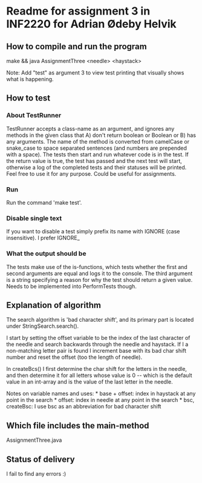 Readme for assignment 3 in INF2220 for Adrian Ødeby Helvik
==========================================================

How to compile and run the program
----------------------------------
make && java AssignmentThree &lt;needle&gt; &lt;haystack&gt;

Note: Add "test" as argument 3 to view test printing
that visually shows what is happening.

How to test
-----------

### About TestRunner
TestRunner accepts a class-name as an argument, and ignores
any methods in the given class that A) don't return boolean
or Boolean or B) has any arguments. The name of the method
is converted from camelCase or snake\_case to space separated
sentences (and numbers are prepended with a space). The tests 
then start and run whatever code is in the test. If the return
value is true, the test has passed and the next test will start,
otherwise a log of the completed tests and their statuses will
be printed. Feel free to use it for any purpose. Could be
useful for assignments.

### Run
Run the command 'make test'.

### Disable single text
If you want to disable a test simply prefix its name with
IGNORE (case insensitive). I prefer IGNORE\_

### What the output should be
The tests make use of the is-functions, which tests whether
the first and second arguments are equal and logs it to the
console. The third argument is a string specifying a reason
for why the test should return a given value. Needs to be
implemented into PerformTests though.

Explanation of algorithm
------------------------
The search algorithm is 'bad character shift', and its primary
part is located under StringSearch.search().

I start by setting the offset variable to be the index of the
last character of the needle and search backwards through the
needle and haystack. If I a non-matching letter pair is found
I increment base with its bad char shift number and reset the
offset (too the length of needle).

In createBcs() I first determine the char shift for the letters
in the needle, and then determine it for all letters whose value
is 0 -- which is the default value in an int-array and is the
value of the last letter in the needle.

Notes on variable names and uses:
    * base + offset: index in haystack at any point in the search
    * offset: index in needle at any point in the search
    * bsc, createBsc: I use bsc as an abbreviation for bad character shift

Which file includes the main-method
-----------------------------------
AssignmentThree.java

Status of delivery
------------------
I fail to find any errors :)
